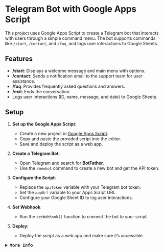 # Telegram Bot with Google Apps Script

This project uses Google Apps Script to create a Telegram bot that interacts with users through a simple command menu. The bot supports commands like `/start`, `/contact`, and `/faq`, and logs user interactions to Google Sheets.

## Features

- **/start**: Displays a welcome message and main menu with options.
- **/contact**: Sends a notification email to the support team for user assistance.
- **/faq**: Provides frequently asked questions and answers.
- **/exit**: Ends the conversation.
- Logs user interactions (ID, name, message, and date) to Google Sheets.

## Setup

1. **Set up the Google Apps Script**:
   - Create a new project in [Google Apps Script](https://script.google.com/).
   - Copy and paste the provided script into the editor.
   - Save and deploy the script as a web app.

2. **Create a Telegram Bot**:
   - Open Telegram and search for **BotFather**.
   - Use the `/newbot` command to create a new bot and get the API token.

3. **Configure the Script**:
   - Replace the `apiToken` variable with your Telegram bot token.
   - Set the `appUrl` variable to your Apps Script URL.
   - Configure your Google Sheet ID to log user interactions.

4. **Set Webhook**:
   - Run the `setWebhook()` function to connect the bot to your script.

5. **Deploy**:
   - Deploy the script as a web app and make sure it’s accessible.

<details>
<summary>
  <samp>
    <b>More Info</b>
  </samp>
</summary>
  
  ```python
# Copyright (c) 2024 Izeta3 . All rights reserved.
  ```

</details>
